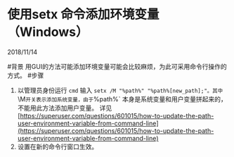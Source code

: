 # 使用setx 命令添加环境变量（Windows）
2018/11/14

#背景
用GUI的方法可能添加环境变量可能会比较麻烦，为此可采用命令行操作的方式。
#步骤
1. 以管理员身份运行 `cmd` 输入 `setx /M "%path%" "%path%[new_path];"。其中 `\M` 开关表示添加系统变量，由于 `%path%` 本身是系统变量和用户变量拼起来的，不能用此方法添加用户变量。
详见[https://superuser.com/questions/601015/how-to-update-the-path-user-environment-variable-from-command-line](https://superuser.com/questions/601015/how-to-update-the-path-user-environment-variable-from-command-line)
1. 设置在新的命令行窗口生效。